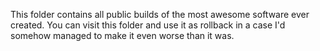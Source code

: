 This folder contains all public builds of the most awesome software ever created.
You can visit this folder and use it as rollback in a case I'd somehow managed to make it even worse than it was.